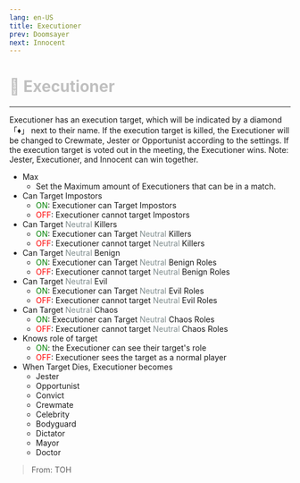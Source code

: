 ```yaml
---
lang: en-US
title: Executioner
prev: Doomsayer
next: Innocent
---
```


# <font color="#c0c0c0">🔪 <b>Executioner</b></font> <Badge text="Evil" type="tip" vertical="middle"/>

***

Executioner has an execution target, which will be indicated by a diamond 「♦」 next to their name. If the execution target is killed, the Executioner will be changed to Crewmate, Jester or Opportunist according to the settings. If the execution target is voted out in the meeting, the Executioner wins. Note: Jester, Executioner, and Innocent can win together.

- Max
  - Set the Maximum amount of Executioners that can be in a match.
- Can Target Impostors
  - <font color=green>ON</font>: Executioner can Target Impostors
  - <font color=red>OFF</font>: Executioner cannot target Impostors
- Can Target <font color=#7f8c8d>Neutral</font> Killers
  - <font color=green>ON</font>: Executioner can Target <font color=#7f8c8d>Neutral</font> Killers
  - <font color=red>OFF</font>: Executioner cannot target <font color=#7f8c8d>Neutral</font> Killers
- Can Target <font color=#7f8c8d>Neutral</font> Benign
  - <font color=green>ON</font>: Executioner can Target <font color=#7f8c8d>Neutral</font> Benign Roles
  - <font color=red>OFF</font>: Executioner cannot target <font color=#7f8c8d>Neutral</font> Benign Roles
- Can Target <font color=#7f8c8d>Neutral</font> Evil
  - <font color=green>ON</font>: Executioner can Target <font color=#7f8c8d>Neutral</font> Evil Roles
  - <font color=red>OFF</font>: Executioner cannot target <font color=#7f8c8d>Neutral</font> Evil Roles
- Can Target <font color=#7f8c8d>Neutral</font> Chaos
  - <font color=green>ON</font>: Executioner can Target <font color=#7f8c8d>Neutral</font> Chaos Roles
  - <font color=red>OFF</font>: Executioner cannot target <font color=#7f8c8d>Neutral</font> Chaos Roles
- Knows role of target
  - <font color=green>ON</font>: the Executioner can see their target's role
  - <font color=red>OFF</font>: Executioner sees the target as a normal player
- When Target Dies, Executioner becomes
  - Jester
  - Opportunist
  - Convict
  - Crewmate
  - Celebrity
  - Bodyguard
  - Dictator
  - Mayor
  - Doctor

> From: TOH

